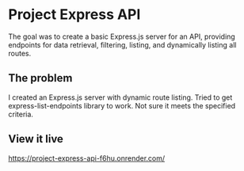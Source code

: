 # Project Express API

The goal was to create a basic Express.js server for an API, providing endpoints for data retrieval, filtering, listing, and dynamically listing all routes.

## The problem

I created an Express.js server with dynamic route listing. Tried to get express-list-endpoints library to work. Not sure it meets the specified criteria.

## View it live

https://project-express-api-f6hu.onrender.com/
